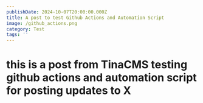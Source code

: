 ```yaml
---
publishDate: 2024-10-07T20:00:00.000Z
title: A post to test Github Actions and Automation Script
image: /github_actions.png
category: Test
tags: ''
---
```


# this is a post from TinaCMS testing github actions and automation script for posting updates to X

